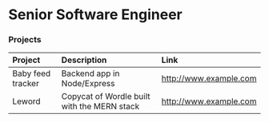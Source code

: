 <!--- https://www.markdownguide.org/extended-syntax/ for markdown guidance --->
# Senior Software Engineer

<!--- Use https://www.tablesgenerator.com/markdown_tables for generating tables faster --->
### Projects
| Project           | Description                                 | Link                   |
|:------------------|:--------------------------------------------|:-----------------------|
| Baby feed tracker | Backend app in Node/Express                 | http://www.example.com |
| Leword            | Copycat of Wordle built with the MERN stack | http://www.example.com |

